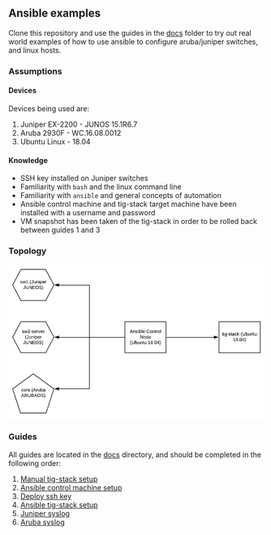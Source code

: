 ## Ansible examples

Clone this repository and use the guides in the [docs](docs) folder to try out real world examples of how to use ansible to configure aruba/juniper switches, and linux hosts.

### Assumptions

#### Devices

Devices being used are:

1. Juniper EX-2200 - JUNOS 15.1R6.7
2. Aruba 2930F - WC.16.08.0012
3. Ubuntu Linux - 18.04

#### Knowledge

- SSH key installed on Juniper switches
- Familiarity with `bash` and the linux command line
- Familiarity with `ansible` and general concepts of automation
- Ansible control machine and tig-stack target machine have been installed with a username and password
- VM snapshot has been taken of the tig-stack in order to be rolled back between guides 1 and 3

### Topology

<p align="center">
  <img src="images/Topology.png">
</p>

### Guides

All guides are located in the [docs](docs) directory, and should be completed in the following order:

1. [Manual tig-stack setup](docs/manual-tig-stack-setup.md)
2. [Ansible control machine setup](docs/ansible-control-machine-setup.md)
3. [Deploy ssh key](docs/deploy-ssh-key.md)
4. [Ansible tig-stack setup](docs/ansible-tig-stack-setup.md)
5. [Juniper syslog](docs/juniper-syslog.md)
6. [Aruba syslog](docs/aruba-syslog.md)
